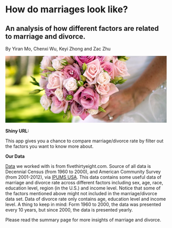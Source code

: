 # How do marriages look like?
## An analysis of how different factors are related to marriage and divorce.

By Yiran Mo, Chenxi Wu, Keyi Zhong and Zac Zhu

![marriage](flower.jpeg)

**Shiny URL:**

This app gives you a chance to compare marriage/divorce rate by filter out the factors you want to know more about.

**Our Data**

[Data](https://github.com/fivethirtyeight/data/tree/master/marriage) we worked with is from fivethirtyeight.com. Source of all data is Decennial Census (from 1960 to 2000), and American Community Survey (from 2001-2012), via [IPUMS USA](https://usa.ipums.org/usa/cite.shtml).
This data contains some useful data of marriage and divorce rate across different factors including sex, age, race, education level, region (in the U.S.) and income level. Notice that some of the factors mentioned above might not included in the marriage/divorce data set. Data of divorce rate only contains age, education level and income level.
A thing to keep in mind: Form 1960 to 2000, the data was presented every 10 years, but since 2000, the data is presented yearly.

Please read the summary page for more insights of marriage and divorce.
